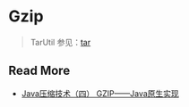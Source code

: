 # Gzip

> TarUtil 参见：[tar](Compress/tar.md)



## Read More

- [Java压缩技术（四） GZIP——Java原生实现](https://snowolf.iteye.com/blog/643010)

  

